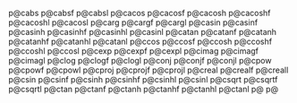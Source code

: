 p@cabs
p@cabsf
p@cabsl
p@cacos
p@cacosf
p@cacosh
p@cacoshf
p@cacoshl
p@cacosl
p@carg
p@cargf
p@cargl
p@casin
p@casinf
p@casinh
p@casinhf
p@casinhl
p@casinl
p@catan
p@catanf
p@catanh
p@catanhf
p@catanhl
p@catanl
p@ccos
p@ccosf
p@ccosh
p@ccoshf
p@ccoshl
p@ccosl
p@cexp
p@cexpf
p@cexpl
p@cimag
p@cimagf
p@cimagl
p@clog
p@clogf
p@clogl
p@conj
p@conjf
p@conjl
p@cpow
p@cpowf
p@cpowl
p@cproj
p@cprojf
p@cprojl
p@creal
p@crealf
p@creall
p@csin
p@csinf
p@csinh
p@csinhf
p@csinhl
p@csinl
p@csqrt
p@csqrtf
p@csqrtl
p@ctan
p@ctanf
p@ctanh
p@ctanhf
p@ctanhl
p@ctanl
p@
p@